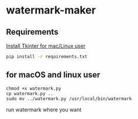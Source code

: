 # watermark-maker

## Requirements

[Install Tkinter for mac/Linux user](https://python.doctor/page-tkinter-interface-graphique-python-tutoriel)

```sh
pip install -r requirements.txt
```

## for macOS and linux user

```
chmod +x watermark.py
cp watermark.py ..
sudo mv ../watermark.py /usr/local/bin/watermark
```

run watermark where you want